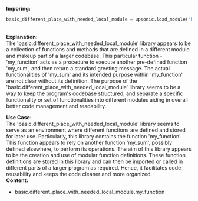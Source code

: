 <b class="custom_code_highlight_green">Imporing:</b><br>
```python
basic_different_place_with_needed_local_module = upsonic.load_module("basic.different_place_with_needed_local_module")
```
<br><b class="custom_code_highlight_green">Explanation:</b><br>The 'basic.different_place_with_needed_local_module' library appears to be a collection of functions and methods that are defined in a different module and makeup part of a larger codebase. This particular function - 'my_function' acts as a procedure to execute another pre-defined function 'my_sum', and then return a standard greeting message. The actual functionalities of 'my_sum' and its intended purpose within 'my_function' are not clear without its definition. The purpose of the 'basic.different_place_with_needed_local_module' library seems to be a way to keep the program's codebase structured, and separate a specific functionality or set of functionalities into different modules aiding in overall better code management and readability.

<b class="custom_code_highlight_green">Use Case:</b><br>The 'basic.different_place_with_needed_local_module' library seems to serve as an environment where different functions are defined and stored for later use. Particularly, this library contains the function 'my_function'. This function appears to rely on another function 'my_sum', possibly defined elsewhere, to perform its operations. The aim of this library appears to be the creation and use of modular function definitions. These function definitions are stored in this library and can then be imported or called in different parts of a larger program as required. Hence, it facilitates code reusability and keeps the code cleaner and more organized.
<br><b class="custom_code_highlight_green">Content:</b><br>
  - basic.different_place_with_needed_local_module.my_function
